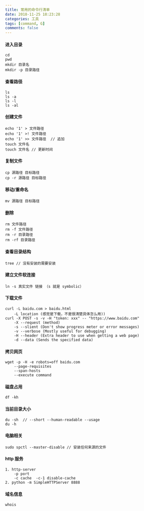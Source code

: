 ```yaml
---
title: 常用的命令行清单
date: 2018-11-25 18:23:28
categories: 工具
tags: [command, G]
comments: false
---
```


#### 进入目录

    cd 
    pwd
    mkdir 目录名
    mkdir -p 目录路径
    
#### 查看路径
	
	ls
	ls -a
	ls -l
	ls -al
	
#### 创建文件
	
	echo '1' > 文件路径
	echo '1' >! 文件路径
	echo '1' >> 文件路径  // 追加
	touch 文件名
	touch 文件名 // 更新时间
	
#### 复制文件
	
	cp 源路径 目标路径
	cp -r 源路径 目标路径
	
#### 移动/重命名

	mv 源路径 目标路径
	
#### 删除

	rm 文件路径
	rm -f 文件路径
	rm -r 目录路径
	rm -rf 目录路径
	
#### 查看目录结构

	tree // 没有安装的需要安装
	
#### 建立文件软连接

	ln -s 真实文件 链接 （s 就是 symbolic）
	
#### 下载文件

	curl -L baidu.com > baidu.html
		-L location (感觉是下载，不是很清楚具体怎么用))
	curl -X POST -s -v -H "token: xxx" -- "https://www.baidu.com"
		-X --request (method)
		-s --slient (Don't show progress meter or error messages)
		-v --verbose (Mostly useful for debugging)
		-H --header (Extra header to use when getting a web page)
		-d --data (Sends the specified data)
	
#### 拷贝网页

	wget -p -H -e robots=off baidu.com 
		--page-requisites
		--span-hosts
		--execute command
		
#### 磁盘占用

	df -kh 

#### 当前目录大小

	du -sh  // --short --human-readable --usage
	du -h
	
#### 电脑相关

	sudo spctl --master-disable // 安装任何来源的文件

#### http 服务

	1. http-server 
		-p port 
		-c cache  -c-1 disable-cache
	2. python -m SimpleHTTPServer 8888

#### 域名信息

	whois


